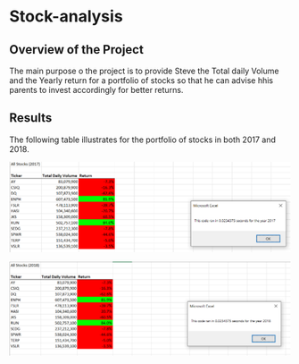 # **Stock-analysis**
## Overview of the Project
The main purpose o the project is to provide Steve the Total daily Volume and the Yearly return for a portfolio of stocks so that he can advise hhis parents to invest accordingly for better returns.
## Results
The following table illustrates for the portfolio of stocks in both 2017 and 2018. 

![2017 Stock analysis with Run time](https://github.com/Manishthapa2022/Stock-analysis/blob/main/VBA_Challenge_2017.PNG)

![2018 Stock analysis with Run time](https://github.com/Manishthapa2022/Stock-analysis/blob/main/VBA_Challenge_2018.PNG)

